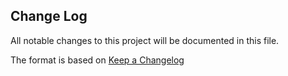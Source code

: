 ## Change Log ##

All notable changes to this project will be documented in this file.

The format is based on [Keep a Changelog](https://keepachangelog.com/en/1.0.0/)
